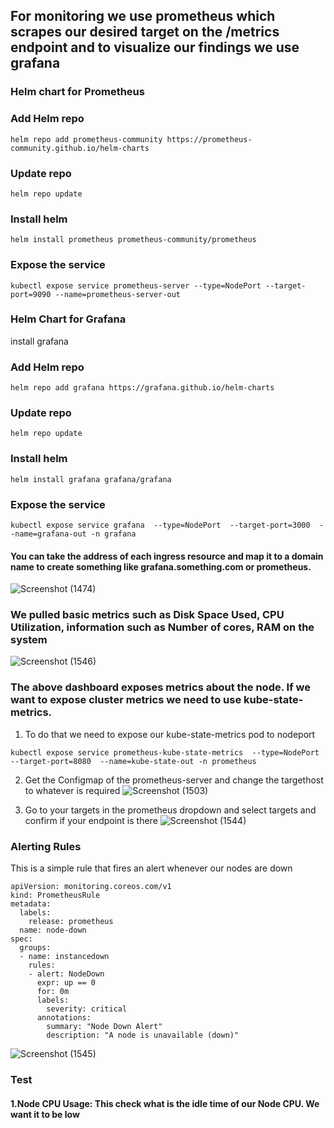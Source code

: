 ## For monitoring we use prometheus which scrapes our desired target on the /metrics endpoint and to visualize our findings we use grafana


### Helm chart for Prometheus

### Add Helm repo
```
helm repo add prometheus-community https://prometheus-community.github.io/helm-charts
```
### Update repo

```
helm repo update
```
### Install helm

```
helm install prometheus prometheus-community/prometheus
```
### Expose the service 

```
kubectl expose service prometheus-server --type=NodePort --target-port=9090 --name=prometheus-server-out
```
### Helm Chart for Grafana

install grafana

### Add Helm repo
```
helm repo add grafana https://grafana.github.io/helm-charts
```
### Update repo

```
helm repo update
```
### Install helm

```
helm install grafana grafana/grafana
```
### Expose the service 

```
kubectl expose service grafana  --type=NodePort  --target-port=3000  --name=grafana-out -n grafana
```



#### You can take the address of each ingress resource and map it to a domain name to create something like grafana.something.com or prometheus. 

![Screenshot (1474)](https://github.com/satya19977/Event-Management-System-Using-Kubernetes/assets/108000447/d713149a-10fb-42bd-9c07-2c41dc97aa64)

### We pulled basic metrics such as Disk Space Used, CPU Utilization, information such as Number of cores, RAM on the system


![Screenshot (1546)](https://github.com/satya19977/Badminton-Court-Reservation/assets/108000447/8cfdde7a-a8df-4e5e-aed4-75bf8cbfeeda)



### The above dashboard exposes metrics about the node. If we want to expose cluster metrics we need to use kube-state-metrics. 
1. To do that we need to expose our kube-state-metrics pod to nodeport

```
kubectl expose service prometheus-kube-state-metrics  --type=NodePort  --target-port=8080  --name=kube-state-out -n prometheus
```
 

2. Get the Configmap of the prometheus-server and change the targethost to whatever is required
![Screenshot (1503)](https://github.com/satya19977/Kubernetes-Event-Operations/assets/108000447/e289b2d5-3b7b-438f-9433-5ad4a8a27085)

3. Go to your targets in the prometheus dropdown and select targets and confirm if your endpoint is there
![Screenshot (1544)](https://github.com/satya19977/Badminton-Court-Reservation/assets/108000447/a1802c2d-3da4-4ea9-9a9f-378603a9fe03)

### Alerting Rules

This is a simple rule that fires an alert whenever our nodes are down
```
apiVersion: monitoring.coreos.com/v1
kind: PrometheusRule
metadata:
  labels:
    release: prometheus
  name: node-down
spec:
  groups:
  - name: instancedown
    rules:
    - alert: NodeDown
      expr: up == 0
      for: 0m
      labels:
        severity: critical
      annotations:
        summary: "Node Down Alert"
        description: "A node is unavailable (down)"
```

![Screenshot (1545)](https://github.com/satya19977/Badminton-Court-Reservation/assets/108000447/c78c1356-f655-4937-8406-b44688bf7597)


### Test
#### 1.Node CPU Usage: This check what is the idle time of our Node CPU. We want it to be low




   
